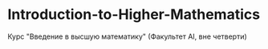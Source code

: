 # Introduction-to-Higher-Mathematics
Курс "Введение в высшую математику" (Факультет AI, вне четверти)
